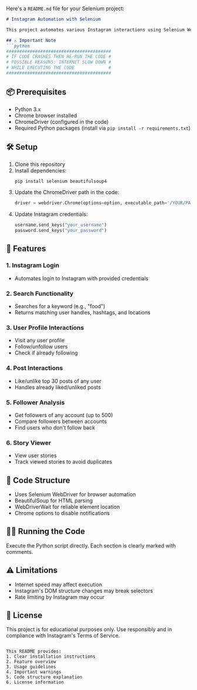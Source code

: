 Here's a `README.md` file for your Selenium project:

```markdown
# Instagram Automation with Selenium

This project automates various Instagram interactions using Selenium WebDriver. It includes functionalities like login, search, follow/unfollow users, like/unlike posts, and analyze followers.

## ⚠️ Important Note
```python
########################################
# IF CODE CRASHES THEN RE-RUN THE CODE #
# POSSIBLE REASONS: INTERNET SLOW DOWN #
# WHILE EXECUTING THE CODE             #
########################################
```

## 📦 Prerequisites
- Python 3.x
- Chrome browser installed
- ChromeDriver (configured in the code)
- Required Python packages (install via `pip install -r requirements.txt`)

## 🛠️ Setup
1. Clone this repository
2. Install dependencies:
   ```bash
   pip install selenium beautifulsoup4
   ```
3. Update the ChromeDriver path in the code:
   ```python
   driver = webdriver.Chrome(options=option, executable_path='/YOUR/PATH/TO/chromedriver')
   ```
4. Update Instagram credentials:
   ```python
   username.send_keys("your_username")
   password.send_keys("your_password")
   ```

## 🚀 Features

### 1. Instagram Login
- Automates login to Instagram with provided credentials

### 2. Search Functionality
- Searches for a keyword (e.g., "food")
- Returns matching user handles, hashtags, and locations

### 3. User Profile Interactions
- Visit any user profile
- Follow/unfollow users
- Check if already following

### 4. Post Interactions
- Like/unlike top 30 posts of any user
- Handles already liked/unliked posts

### 5. Follower Analysis
- Get followers of any account (up to 500)
- Compare followers between accounts
- Find users who don't follow back

### 6. Story Viewer
- View user stories
- Track viewed stories to avoid duplicates

## 📝 Code Structure
- Uses Selenium WebDriver for browser automation
- BeautifulSoup for HTML parsing
- WebDriverWait for reliable element location
- Chrome options to disable notifications

## 🏃‍♂️ Running the Code
Execute the Python script directly. Each section is clearly marked with comments.

## ⚠️ Limitations
- Internet speed may affect execution
- Instagram's DOM structure changes may break selectors
- Rate limiting by Instagram may occur

## 📜 License
This project is for educational purposes only. Use responsibly and in compliance with Instagram's Terms of Service.
```

This README provides:
1. Clear installation instructions
2. Feature overview
3. Usage guidelines
4. Important warnings
5. Code structure explanation
6. License information
